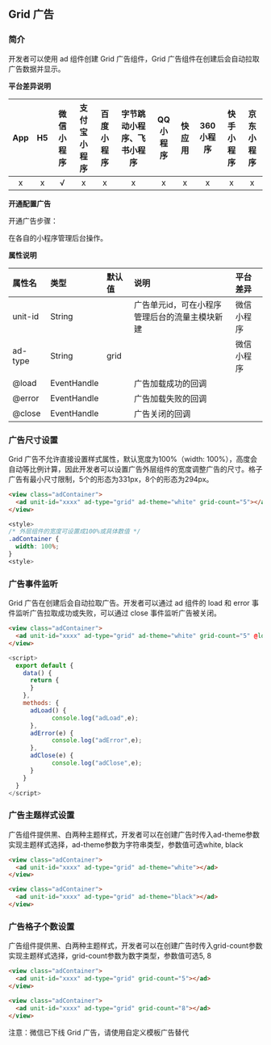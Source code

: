 ## Grid 广告

### 简介

开发者可以使用 ad 组件创建 Grid 广告组件，Grid 广告组件在创建后会自动拉取广告数据并显示。

**平台差异说明**

|App|H5|微信小程序|支付宝小程序|百度小程序|字节跳动小程序、飞书小程序|QQ小程序|快应用|360小程序|快手小程序|京东小程序|
|:-:|:-:|:-:|:-:|:-:|:-:|:-:|:-:|:-:|:-:|:-:|
|x|x|√|x|x|x|x|x|x|x|x|


**开通配置广告**

开通广告步骤：

在各自的小程序管理后台操作。


**属性说明**

|属性名|类型|默认值|说明|平台差异|
|:-|:-|:-|:-|:-|
|unit-id|String||广告单元id，可在小程序管理后台的流量主模块新建|微信小程序|
|ad-type|String|grid||微信小程序|
|@load|EventHandle||广告加载成功的回调||
|@error|EventHandle||广告加载失败的回调||
|@close|EventHandle||广告关闭的回调||

### 广告尺寸设置

Grid 广告不允许直接设置样式属性，默认宽度为100%（width: 100%），高度会自动等比例计算，因此开发者可以设置广告外层组件的宽度调整广告的尺寸。格子广告有最小尺寸限制，5个的形态为331px，8个的形态为294px。

```html
<view class="adContainer">
  <ad unit-id="xxxx" ad-type="grid" ad-theme="white" grid-count="5"></ad>
</view>
```

```css
<style>
/* 外层组件的宽度可设置成100%或具体数值 */
.adContainer {
  width: 100%;
}
<style>
```


### 广告事件监听

Grid 广告在创建后会自动拉取广告。开发者可以通过 ad 组件的 load 和 error 事件监听广告拉取成功或失败，可以通过 close 事件监听广告被关闭。

```html
<view class="adContainer">
  <ad unit-id="xxxx" ad-type="grid" ad-theme="white" grid-count="5" @load="adLoad" @error="adError" @close="adClose"></ad>
</view>
```

```js
<script>
  export default {
    data() {
      return {
      }
    },
    methods: {
      adLoad() {
			console.log("adLoad",e);
      },
      adError(e) {
			console.log("adError",e);
      },
      adClose(e) {
			console.log("adClose",e);
      }
    }
  }
</script>
```


### 广告主题样式设置

广告组件提供黑、白两种主题样式，开发者可以在创建广告时传入ad-theme参数实现主题样式选择，ad-theme参数为字符串类型，参数值可选white, black

```html
<view class="adContainer">
  <ad unit-id="xxxx" ad-type="grid" ad-theme="white"></ad>
</view>
```

```html
<view class="adContainer">
  <ad unit-id="xxxx" ad-type="grid" ad-theme="black"></ad>
</view>
```


### 广告格子个数设置

广告组件提供黑、白两种主题样式，开发者可以在创建广告时传入grid-count参数实现主题样式选择，grid-count参数为数字类型，参数值可选5, 8

```html
<view class="adContainer">
  <ad unit-id="xxxx" ad-type="grid" grid-count="5"></ad>
</view>
```

```html
<view class="adContainer">
  <ad unit-id="xxxx" ad-type="grid" grid-count="8"></ad>
</view>
```

注意：微信已下线 Grid 广告，请使用自定义模板广告替代
